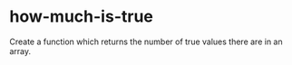 # how-much-is-true
Create a function which returns the number of true values there are in an array.
